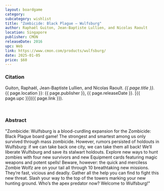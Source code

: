 ```yaml
---
layout: boardgame
category:
subcategory: wishlist
title: "Zombicide: Black Plague – Wulfsburg"
author: Raphaël Guiton, Jean-Baptiste Lullien, and Nicolas Raoult
location: Singapore
publisher: CMON
releaseDate: 2016
upc: Web
link: https://www.cmon.com/products/wulfsburg/
date: 2025-01-05
price: $60
---
```


### Citation

Guiton, Raphaël, Jean-Baptiste Lullien, and Nicolas Raoult. *{{ page.title }}.* {{ page.location }}: {{ page.publisher }}, {{ page.releaseDate }}. [{{ page.upc }}]({{ page.link }}).

<br>


### Abstract

"Zombicide: Wulfsburg is a blood-curdling expansion for the Zombicide: Black Plague board game! The strongest and smartest among us only survived through mass zombicide. However, rumors persisted of holdouts in Wulfsburg: if we can take back one city, we can take them all back! We’ll liberate Wulfsburg and save its stalwart holdouts. Explore new ways to hunt zombies with four new survivors and new Equipment cards featuring magic weapons and potent spells! Beware, however: the quick and merciless Zombie Wolfz are on your tail all through 10 breathtaking new missions. They’re fast, vicious and deadly. Gather all the help you can find to fight this new threat. Slash your way to the top of the towers marking your new hunting ground. Who’s the apex predator now? Welcome to Wulfsburg!"
